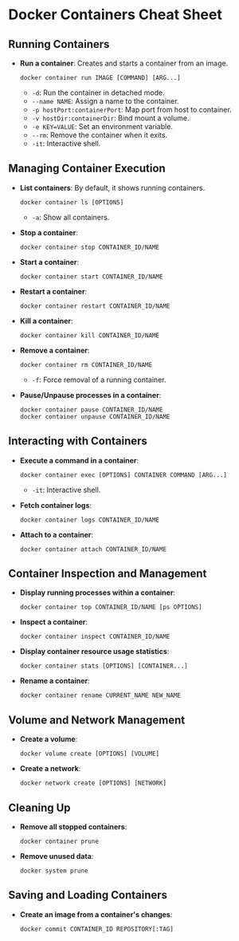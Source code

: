 # Docker Containers Cheat Sheet

## Running Containers

- **Run a container**: Creates and starts a container from an image.

  ```
  docker container run IMAGE [COMMAND] [ARG...]
  ```
    - `-d`: Run the container in detached mode.
    - `--name NAME`: Assign a name to the container.
    - `-p hostPort:containerPort`: Map port from host to container.
    - `-v hostDir:containerDir`: Bind mount a volume.
    - `-e KEY=VALUE`: Set an environment variable.
    - `--rm`: Remove the container when it exits.
    - `-it`: Interactive shell.

## Managing Container Execution

- **List containers**: By default, it shows running containers.
  ```
  docker container ls [OPTIONS]
  ```
    - `-a`: Show all containers.
    
- **Stop a container**:
  ```
  docker container stop CONTAINER_ID/NAME
  ```
  
- **Start a container**:
  ```
  docker container start CONTAINER_ID/NAME
  ```

- **Restart a container**:
  ```
  docker container restart CONTAINER_ID/NAME
  ```

- **Kill a container**:
  ```
  docker container kill CONTAINER_ID/NAME
  ```

- **Remove a container**:
  ```
  docker container rm CONTAINER_ID/NAME
  ```
    - `-f`: Force removal of a running container.

- **Pause/Unpause processes in a container**:
  ```
  docker container pause CONTAINER_ID/NAME
  docker container unpause CONTAINER_ID/NAME
  ```

## Interacting with Containers

- **Execute a command in a container**:
  ```
  docker container exec [OPTIONS] CONTAINER COMMAND [ARG...]
  ```
    - `-it`: Interactive shell.

- **Fetch container logs**:
  ```
  docker container logs CONTAINER_ID/NAME
  ```

- **Attach to a container**:
  ```
  docker container attach CONTAINER_ID/NAME
  ```

## Container Inspection and Management

- **Display running processes within a container**:
  ```
  docker container top CONTAINER_ID/NAME [ps OPTIONS]
  ```

- **Inspect a container**:
  ```
  docker container inspect CONTAINER_ID/NAME
  ```

- **Display container resource usage statistics**:
  ```
  docker container stats [OPTIONS] [CONTAINER...]
  ```

- **Rename a container**:
  ```
  docker container rename CURRENT_NAME NEW_NAME
  ```

## Volume and Network Management

- **Create a volume**:
  ```
  docker volume create [OPTIONS] [VOLUME]
  ```

- **Create a network**:
  ```
  docker network create [OPTIONS] [NETWORK]
  ```

## Cleaning Up

- **Remove all stopped containers**:
  ```
  docker container prune
  ```

- **Remove unused data**:
  ```
  docker system prune
  ```

## Saving and Loading Containers

- **Create an image from a container's changes**:
  ```
  docker commit CONTAINER_ID REPOSITORY[:TAG]
  ```
